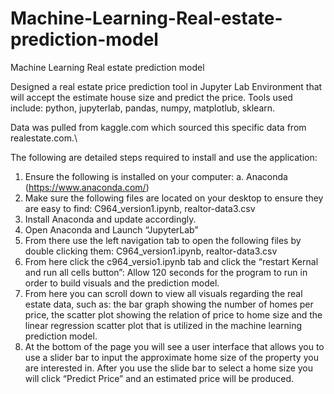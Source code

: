 # Machine-Learning-Real-estate-prediction-model
Machine Learning Real estate prediction model 

Designed a real estate price prediction tool in Jupyter Lab Environment that will accept the estimate house size and predict the price. 
Tools used include: python, jupyterlab, pandas, numpy, matplotlub, sklearn.

Data was pulled from kaggle.com which sourced this specific data from realestate.com.\

The following are detailed steps required to install and use the application:
1. Ensure the following is installed on your computer:
a. Anaconda (https://www.anaconda.com/)
2. Make sure the following files are located on your desktop to ensure they are easy to find: C964_version1.ipynb, realtor-data3.csv
3. Install Anaconda and update accordingly.
4. Open Anaconda and Launch “JupyterLab”
5. From there use the left navigation tab to open the following files by double clicking
them: C964_version1.ipynb, realtor-data3.csv
6. From here click the c964_versio1.ipynb tab and click the “restart Kernal and run all cells
button”: Allow 120 seconds for the program to run in order to build visuals and the prediction model.
7. From here you can scroll down to view all visuals regarding the real estate data, such as:
the bar graph showing the number of homes per price, the scatter plot showing the
relation of price to home size and the linear regression scatter plot that is utilized in the
machine learning prediction model.
8. At the bottom of the page you will see a user interface that allows you to use a slider bar
to input the approximate home size of the property you are interested in. After you use
the slide bar to select a home size you will click “Predict Price” and an estimated price
will be produced. 
